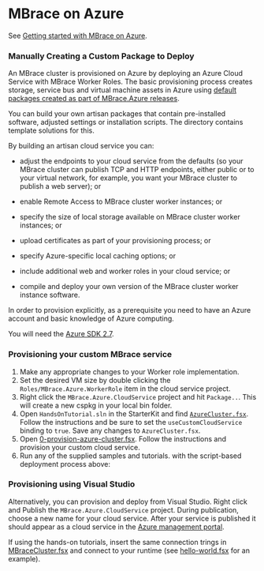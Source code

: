 # MBrace on Azure


See [Getting started with MBrace on Azure](http://mbrace.io/#try-azure).

###  Manually Creating a Custom Package to Deploy

An MBrace cluster is provisioned on Azure by deploying an Azure Cloud Service with MBrace Worker Roles.
The basic provisioning process creates storage, service bus and virtual machine assets in Azure using
[default packages created as part of MBrace.Azure releases](https://github.com/mbraceproject/MBrace.Azure/releases).

You can build your own artisan packages that contain pre-installed software, adjusted settings or installation scripts.
The directory contains template solutions for this.

By building an artisan cloud service you can:

* adjust the endpoints to your cloud service from the defaults (so your MBrace cluster can publish 
  TCP and HTTP endpoints, either public or to your virtual network, 
  for example, you want your MBrace cluster to publish a web server); or

* enable Remote Access to MBrace cluster worker instances; or

* specify the size of local storage available on MBrace cluster worker instances; or

* upload certificates as part of your provisioning process; or

* specify Azure-specific local caching options; or

* include additional web and worker roles in your cloud service; or

* compile and deploy your own version of the MBrace cluster worker instance software. 

In order to provision explicitly, as a prerequisite you need 
to have an Azure account and basic knowledge of Azure computing.

You will need the [Azure SDK 2.7](http://azure.microsoft.com/en-us/downloads/).

### Provisioning your custom MBrace service

1. Make any appropriate changes to your Worker role implementation.
2. Set the desired VM size by double clicking the `Roles/MBrace.Azure.WorkerRole` item in the cloud service project.
3. Right click the `MBrace.Azure.CloudService` project and hit `Package..`. This will create a new cspkg in your local bin folder.
4. Open `HandsOnTutorial.sln` in the StarterKit and find [`AzureCluster.fsx`](https://github.com/mbraceproject/MBrace.StarterKit/blob/master/HandsOnTutorial/AzureCluster.fsx). Follow the instructions and be sure to set the `useCustomCloudService` binding to `true`. Save any changes to `AzureCluster.fsx`.
5. Open [0-provision-azure-cluster.fsx](https://github.com/mbraceproject/MBrace.StarterKit/blob/master/HandsOnTutorial/0-provision-azure-cluster.fsx). Follow the instructions and provision your custom cloud service.
6. Run any of the supplied samples and tutorials.
   with the script-based deployment process above:

### Provisioning using Visual Studio

Alternatively, you can provision and deploy from Visual Studio. Right click and Publish the `MBrace.Azure.CloudService` project. During publication, choose a new name for your cloud service. After your service is published it should appear as a cloud service in the [Azure management portal](https://manage.windowsazure.com/).

If using the hands-on tutorials, insert the same connection trings in [MBraceCluster.fsx](../HandsOnTutorial/AzureCluster.fsx#L24) and connect 
to your runtime (see [hello-world.fsx](../HandsOnTutorial/1-hello-world.fsx) for an example).
